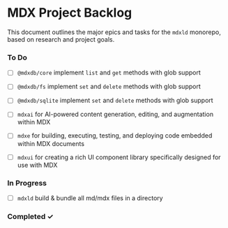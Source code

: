 # MDX Project Backlog

This document outlines the major epics and tasks for the `mdxld` monorepo, based on research and project goals.


### To Do

- [ ] `@mdxdb/core` implement `list` and `get` methods with glob support
- [ ] `@mdxdb/fs` implement `set` and `delete` methods with glob support
- [ ] `@mdxdb/sqlite` implement `set` and `delete` methods with glob support
- [ ] `mdxai` for AI-powered content generation, editing, and augmentation within MDX
- [ ] `mdxe` for building, executing, testing, and deploying code embedded within MDX documents
- [ ] `mdxui` for creating a rich UI component library specifically designed for use with MDX


### In Progress

- [ ] `mdxld` build & bundle all md/mdx files in a directory

### Completed ✓